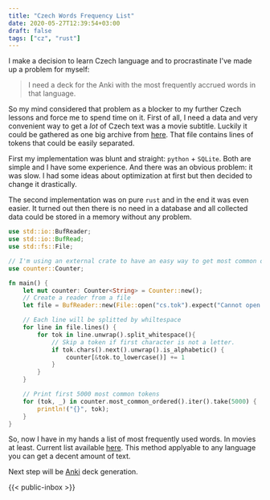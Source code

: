 ```yaml
---
title: "Czech Words Frequency List"
date: 2020-05-27T12:39:54+03:00
draft: false
tags: ["cz", "rust"]
---
```


I make a decision to learn Czech language and to procrastinate I've made up a problem for myself:

> I need a deck for the Anki with the most frequently accrued words in that language.

So my mind considered that problem as a blocker to my further Czech lessons and force me to spend time on it.
First of all, I need a data and very convenient way to get a *lot* of Czech text was a movie subtitle. Luckily it could be gathered as one big archive from [here](https://object.pouta.csc.fi/OPUS-OpenSubtitles/v2018/mono/cs.tok.gz). That file contains lines of tokens that could be easily separated.

First my implementation was blunt and straight: `python` + `SQLite`. Both are simple and I have some experience. And there was an obvious problem: it was slow. I had some ideas about optimization at first but then decided to change it drastically.

The second implementation was on pure `rust` and in the end it was even easier. It turned out then there is no need in a database and all collected data could be stored in a memory without any problem.

```rust
use std::io::BufReader;
use std::io::BufRead;
use std::fs::File;

// I'm using an external crate to have an easy way to get most common ordered.
use counter::Counter;

fn main() {
    let mut counter: Counter<String> = Counter::new();
    // Create a reader from a file
    let file = BufReader::new(File::open("cs.tok").expect("Cannot open file."));

    // Each line will be splitted by whiltespace
    for line in file.lines() {
        for tok in line.unwrap().split_whitespace(){
            // Skip a token if first character is not a letter.
            if tok.chars().next().unwrap().is_alphabetic() {
                counter[&tok.to_lowercase()] += 1
            }
        }
    }

    // Print first 5000 most common tokens
    for (tok, _) in counter.most_common_ordered().iter().take(5000) {
        println!("{}", tok);
    }
}
```

So, now I have in my hands a list of most frequently used words. In movies at least. Current list available [here](/czfrq.tar.gz). This method applyable to any language you can get a decent amount of text.

Next step will be [Anki](https://ankiweb.net/) deck generation.


{{< public-inbox \>}}
